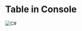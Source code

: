 # Table in Console

![C#](https://img.shields.io/badge/c%23-%23239120.svg?style=for-the-badge&logo=c-sharp&logoColor=white)